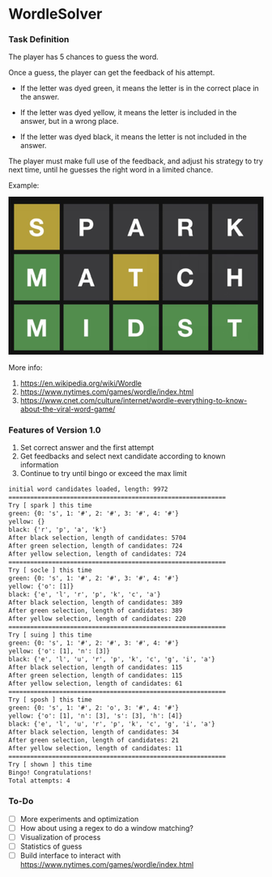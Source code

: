 # WordleSolver

### Task Definition
The player has 5 chances to guess the word.

Once a guess, the player can get the feedback of his attempt.

- If the letter was dyed green, it means the letter is in the correct place in the answer.

- If the letter was dyed yellow, it means the letter is included in the answer, but in a wrong place.

- If the letter was dyed black, it means the letter is not included in the answer.

The player must make full use of the feedback, and adjust his strategy to try next time, 
until he guesses the right word in a limited chance.

Example:

![avatar](/Resource/fig/README/wordle_example.png)

More info:

1. https://en.wikipedia.org/wiki/Wordle
2. https://www.nytimes.com/games/wordle/index.html
3. https://www.cnet.com/culture/internet/wordle-everything-to-know-about-the-viral-word-game/

### Features of Version 1.0

1. Set correct answer and the first attempt
2. Get feedbacks and select next candidate according to known information
3. Continue to try until bingo or exceed the max limit

```text
initial word candidates loaded, length: 9972
============================================================
Try [ spark ] this time
green: {0: 's', 1: '#', 2: '#', 3: '#', 4: '#'}
yellow: {}
black: {'r', 'p', 'a', 'k'}
After black selection, length of candidates: 5704
After green selection, length of candidates: 724
After yellow selection, length of candidates: 724
============================================================
Try [ socle ] this time
green: {0: 's', 1: '#', 2: '#', 3: '#', 4: '#'}
yellow: {'o': [1]}
black: {'e', 'l', 'r', 'p', 'k', 'c', 'a'}
After black selection, length of candidates: 389
After green selection, length of candidates: 389
After yellow selection, length of candidates: 220
============================================================
Try [ suing ] this time
green: {0: 's', 1: '#', 2: '#', 3: '#', 4: '#'}
yellow: {'o': [1], 'n': [3]}
black: {'e', 'l', 'u', 'r', 'p', 'k', 'c', 'g', 'i', 'a'}
After black selection, length of candidates: 115
After green selection, length of candidates: 115
After yellow selection, length of candidates: 61
============================================================
Try [ sposh ] this time
green: {0: 's', 1: '#', 2: 'o', 3: '#', 4: '#'}
yellow: {'o': [1], 'n': [3], 's': [3], 'h': [4]}
black: {'e', 'l', 'u', 'r', 'p', 'k', 'c', 'g', 'i', 'a'}
After black selection, length of candidates: 34
After green selection, length of candidates: 21
After yellow selection, length of candidates: 11
============================================================
Try [ shown ] this time
Bingo! Congratulations!
Total attempts: 4
```

### To-Do

- [ ] More experiments and optimization
- [ ] How about using a regex to do a window matching?
- [ ] Visualization of process
- [ ] Statistics of guess
- [ ] Build interface to interact with https://www.nytimes.com/games/wordle/index.html
